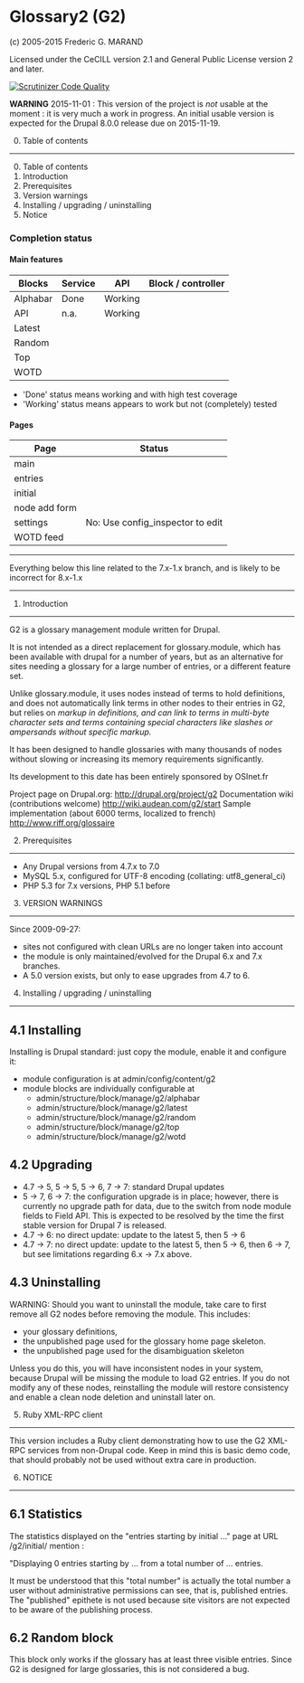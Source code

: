 Glossary2 (G2)
==============

(c) 2005-2015 Frederic G. MARAND
 
Licensed under the CeCILL version 2.1 and General Public License version 2 and later.

[![Scrutinizer Code Quality](https://scrutinizer-ci.com/g/FGM/g2/badges/quality-score.png?b=8.x-1.x)](https://scrutinizer-ci.com/g/FGM/g2/?branch=8.x-1.x)

**WARNING** 2015-11-01 : This version of the project is _not_ usable at the 
  moment : it is very much a work in progress. An initial usable version is 
  expected for the Drupal 8.0.0 release due on 2015-11-19.
  
  

0. Table of contents
--------------------

  0. Table of contents
  1. Introduction
  2. Prerequisites
  3. Version warnings
  4. Installing / upgrading / uninstalling
  5. Notice

### Completion status 
#### Main features

| Blocks    | Service     | API       | Block / controller  |
|-----------|-------------|-----------|---------------------|
| Alphabar  | Done        | Working   |                     |
| API       | n.a.        | Working   |                     |
| Latest    |             |           |                     | 
| Random    |             |           |                     | 
| Top       |             |           |                     | 
| WOTD      |             |           |                     | 

* 'Done' status means working and with high test coverage
* 'Working' status means appears to work but not (completely) tested

#### Pages

| Page          | Status
|---------------|-------------------------------------------|
| main          |
| entries       |
| initial       |
| node add form |
| settings      | No: Use config_inspector to edit
| WOTD feed     |

---

Everything below this line related to the 7.x-1.x branch, and is likely to be
incorrect for 8.x-1.x
 
---

1. Introduction
---------------

G2 is a glossary management module written for Drupal.

It is not intended as a direct replacement for glossary.module, which has been 
available with drupal for a number of years, but as an alternative for sites 
needing a glossary for a large number of entries, or a different feature set.

Unlike glossary.module, it uses nodes instead of terms to hold  definitions, and 
does not automatically link terms in other nodes to their entries in G2, but 
relies on <dfn> markup in definitions, and can link to terms in multi-byte 
character sets and terms containing special characters like slashes or 
ampersands without specific markup.

It has been designed to handle glossaries with many thousands of nodes without 
slowing or increasing its memory requirements significantly.

Its development to this date has been entirely sponsored by OSInet.fr


Project page on Drupal.org:
        http://drupal.org/project/g2
Documentation wiki (contributions welcome)
        http://wiki.audean.com/g2/start
Sample implementation (about 6000 terms, localized to french)
        http://www.riff.org/glossaire

2. Prerequisites
----------------

  * Any Drupal versions from 4.7.x to 7.0
  * MySQL 5.x, configured for UTF-8 encoding (collating: utf8_general_ci)
  * PHP 5.3 for 7.x versions, PHP 5.1 before

3. VERSION WARNINGS
-------------------

Since 2009-09-27:
- sites not configured with clean URLs are no longer taken into account
- the module is only maintained/evolved for the Drupal 6.x and 7.x branches.
- A 5.0 version exists, but only to ease upgrades from 4.7 to 6.

4. Installing / upgrading / uninstalling
----------------------------------------
4.1 Installing
--------------

Installing is Drupal standard: just copy the module, enable it and configure it:
- module configuration is at admin/config/content/g2
- module blocks are individually configurable at
  - admin/structure/block/manage/g2/alphabar
  - admin/structure/block/manage/g2/latest
  - admin/structure/block/manage/g2/random
  - admin/structure/block/manage/g2/top
  - admin/structure/block/manage/g2/wotd
  
4.2 Upgrading
-------------
 
- 4.7 -> 5, 5 -> 5, 5 -> 6, 7 -> 7: standard Drupal updates
- 5 -> 7, 6 -> 7: the configuration upgrade is in place; however, there is
  currently no upgrade path for data, due to the switch from node module fields 
  to Field API. This is expected to be resolved by the time the first stable 
  version for Drupal 7 is released.
- 4.7 -> 6: no direct update: update to the latest 5, then 5 -> 6
- 4.7 -> 7: no direct update: update to the latest 5, then 5 -> 6, then 6 -> 7, 
  but see limitations regarding 6.x -> 7.x above.

4.3 Uninstalling
----------------

WARNING: Should you want to uninstall the module, take care to first remove
all G2 nodes before removing the module. This includes:

- your glossary definitions,
- the unpublished page used for the glossary home page skeleton.
- the unpublished page used for the disambiguation skeleton

Unless you do this, you will have inconsistent nodes in your system, because
Drupal will be missing the module to load G2 entries. If you do not modify
any of these nodes, reinstalling the module will restore consistency and
enable a clean node deletion and uninstall later on.

5. Ruby XML-RPC client
----------------------

This version includes a Ruby client demonstrating how to use the G2
XML-RPC services from non-Drupal code. Keep in mind this is basic demo
code, that should probably not be used without extra care in production.

6. NOTICE
---------

6.1 Statistics
--------------

The statistics displayed on the "entries starting by initial ..." page
at URL <drupal>/g2/initial/<some initial segment> mention :

"Displaying 0 entries starting by ... from a total number of ... entries.

It must be understood that this "total number" is actually the total number
a user without administrative permissions can see, that is, published entries.
The "published" epithete is not used because site visitors are not expected
to be aware of the publishing process.

6.2 Random block
----------------

This block only works if the glossary has at least three visible entries.
Since G2 is designed for large glossaries, this is not considered a bug.
